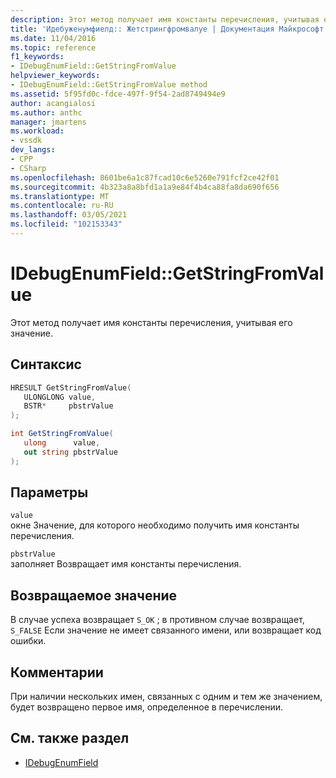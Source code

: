 ```yaml
---
description: Этот метод получает имя константы перечисления, учитывая его значение.
title: 'Идебуженумфиелд:: Жетстрингфромвалуе | Документация Майкрософт'
ms.date: 11/04/2016
ms.topic: reference
f1_keywords:
- IDebugEnumField::GetStringFromValue
helpviewer_keywords:
- IDebugEnumField::GetStringFromValue method
ms.assetid: 5f95fd0c-fdce-497f-9f54-2ad8749494e9
author: acangialosi
ms.author: anthc
manager: jmartens
ms.workload:
- vssdk
dev_langs:
- CPP
- CSharp
ms.openlocfilehash: 8601be6a1c87fcad10c6e5260e791fcf2ce42f01
ms.sourcegitcommit: 4b323a8a8bfd1a1a9e84f4b4ca88fa8da690f656
ms.translationtype: MT
ms.contentlocale: ru-RU
ms.lasthandoff: 03/05/2021
ms.locfileid: "102153343"
---
```

# <a name="idebugenumfieldgetstringfromvalue"></a>IDebugEnumField::GetStringFromValue
Этот метод получает имя константы перечисления, учитывая его значение.

## <a name="syntax"></a>Синтаксис

```cpp
HRESULT GetStringFromValue(
   ULONGLONG value,
   BSTR*     pbstrValue
);
```

```csharp
int GetStringFromValue(
   ulong      value,
   out string pbstrValue
);
```

## <a name="parameters"></a>Параметры
`value`\
окне Значение, для которого необходимо получить имя константы перечисления.

`pbstrValue`\
заполняет Возвращает имя константы перечисления.

## <a name="return-value"></a>Возвращаемое значение
 В случае успеха возвращает `S_OK` ; в противном случае возвращает, `S_FALSE` Если значение не имеет связанного имени, или возвращает код ошибки.

## <a name="remarks"></a>Комментарии
 При наличии нескольких имен, связанных с одним и тем же значением, будет возвращено первое имя, определенное в перечислении.

## <a name="see-also"></a>См. также раздел
- [IDebugEnumField](../../../extensibility/debugger/reference/idebugenumfield.md)

